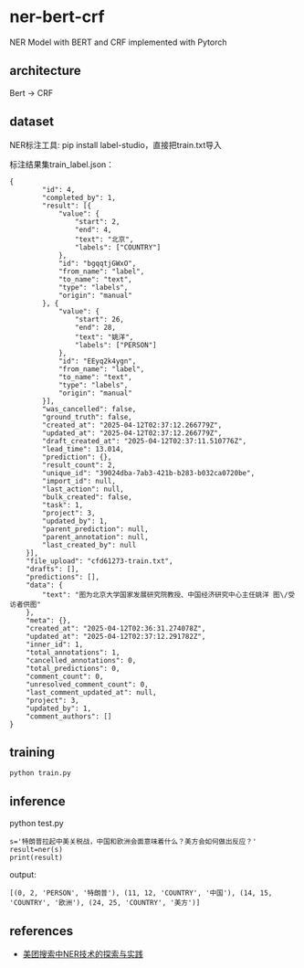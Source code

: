 # ner-bert-crf
NER Model with BERT and CRF implemented with Pytorch

## architecture

Bert -> CRF

## dataset

NER标注工具: pip install label-studio，直接把train.txt导入

标注结果集train_label.json：

```
{
		"id": 4,
		"completed_by": 1,
		"result": [{
			"value": {
				"start": 2,
				"end": 4,
				"text": "北京",
				"labels": ["COUNTRY"]
			},
			"id": "bgqqtjGWxO",
			"from_name": "label",
			"to_name": "text",
			"type": "labels",
			"origin": "manual"
		}, {
			"value": {
				"start": 26,
				"end": 28,
				"text": "姚洋",
				"labels": ["PERSON"]
			},
			"id": "EEyq2k4ygn",
			"from_name": "label",
			"to_name": "text",
			"type": "labels",
			"origin": "manual"
		}],
		"was_cancelled": false,
		"ground_truth": false,
		"created_at": "2025-04-12T02:37:12.266779Z",
		"updated_at": "2025-04-12T02:37:12.266779Z",
		"draft_created_at": "2025-04-12T02:37:11.510776Z",
		"lead_time": 13.014,
		"prediction": {},
		"result_count": 2,
		"unique_id": "39024dba-7ab3-421b-b283-b032ca0720be",
		"import_id": null,
		"last_action": null,
		"bulk_created": false,
		"task": 1,
		"project": 3,
		"updated_by": 1,
		"parent_prediction": null,
		"parent_annotation": null,
		"last_created_by": null
	}],
	"file_upload": "cfd61273-train.txt",
	"drafts": [],
	"predictions": [],
	"data": {
		"text": "图为北京大学国家发展研究院教授、中国经济研究中心主任姚洋 图\/受访者供图"
	},
	"meta": {},
	"created_at": "2025-04-12T02:36:31.274078Z",
	"updated_at": "2025-04-12T02:37:12.291782Z",
	"inner_id": 1,
	"total_annotations": 1,
	"cancelled_annotations": 0,
	"total_predictions": 0,
	"comment_count": 0,
	"unresolved_comment_count": 0,
	"last_comment_updated_at": null,
	"project": 3,
	"updated_by": 1,
	"comment_authors": []
}
```

## training

```
python train.py
```

## inference

python test.py

```
s='特朗普拉起中美关税战，中国和欧洲会面意味着什么？美方会如何做出反应？'
result=ner(s)
print(result)
```

output:
```
[(0, 2, 'PERSON', '特朗普'), (11, 12, 'COUNTRY', '中国'), (14, 15, 'COUNTRY', '欧洲'), (24, 25, 'COUNTRY', '美方')]
```

## references

* [美团搜索中NER技术的探索与实践](https://tech.meituan.com/2020/07/23/ner-in-meituan-nlp.html)